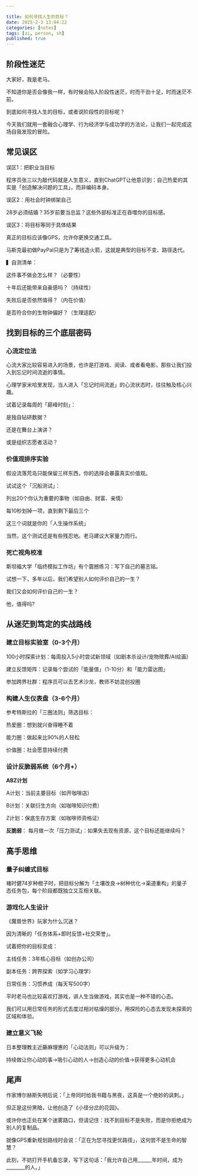 ```yaml
---

title: 如何寻找人生的目标？
date: 2025-2-3 13:04:22 
categories: [notes]
tags: [ai, person, sh]
published: true
---
```



## 阶段性迷茫

大家好，我是老马。

不知道你是否会像我一样，有时候会陷入阶段性迷茫，时而干劲十足，时而迷茫不前。

到底如何寻找人生的目标，或者说阶段性的目标呢？

今天我们就用一套融合心理学、行为经济学与成功学的方法论，让我们一起完成这场自我发现的冒险。

## 常见误区

误区1：把职业当目标  

程序员张三以为敲代码就是人生意义，直到ChatGPT让他意识到：自己热爱的其实是「创造解决问题的工具」，而非编码本身。

误区2：用社会时钟绑架自己  

28岁必须结婚？35岁前要当总监？这些外部标准正在吞噬你的目标感。

误区3：将目标等同于具体结果  

真正的目标应该像GPS，允许你更换交通工具。

马斯克最初做PayPal只是为了筹钱造火箭，这就是典型的目标不变、路径迭代。

▍自测清单：  

这件事不做会怎么样？（必要性）  

十年后还能带来自豪感吗？（持续性）  

失败后是否依然值得？（内在价值）  

是否符合你的生物钟偏好？（生理适配）

## 找到目标的三个底层密码

### 心流定位法  

心流大家比较容易进入的场景，也许是打游戏、阅读、或者看电影，那些让我们投入到忘记时间流逝的事情。

心理学家米哈里发现，当人进入「忘记时间流逝」的心流状态时，往往触及核心兴趣。

试着记录每周的「巅峰时刻」：  

是独自钻研数据？  

还是在舞台上演讲？  

或是组织志愿者活动？  

### 价值观排序实验  

假设流落荒岛只能保留三样东西，你的选择会暴露真实价值观。

试试这个「沉船测试」：  

列出20个你认为重要的事物（如自由、财富、亲情）  

每10秒划掉一项，直到剩下最后三个  

这三个词就是你的「人生操作系统」

当然，这个测试还是有些残忍地。老马建议大家量力而行。

### 死亡视角校准  

斯坦福大学「临终模拟工作坊」有个震撼练习：写下自己的墓志铭。

试想一下，多年以后，我们希望别人如何评价自己的一生？

我们又会如何评价自己的一生？

他，值得吗?

## 从迷茫到笃定的实战路线

### 建立目标实验室（0-3个月）  

100小时探索计划：每周投入5小时尝试新领域（如剧本杀设计/宠物殡葬/AI绘画）  

建立反馈矩阵：记录每个尝试的「能量值」（1-10分）和「能力雷达图」  

参加跨界社群：程序员可以去艺术沙龙，教师不妨混创投圈

### 构建人生仪表盘（3-6个月）  

参考特斯拉的「三圈法则」筛选目标：  

热爱圈：想到就兴奋得睡不着  

能力圈：做起来比90%的人轻松  

价值圈：社会愿意持续付费  

### 设计反脆弱系统（6个月+）  

**ABZ计划**  

A计划：当前主要目标（如开咖啡店）  

B计划：关联衍生方向（如咖啡知识付费）  

Z计划：保底生存方案（如咖啡师资格证）  

**反脆弱**：  每月做一次「压力测试」：如果失去现有资源，这个目标还能继续吗？

## 高手思维

### 量子纠缠式目标  

褚时健74岁种橙子时，把目标分解为「土壤改良→树种优化→渠道重构」的量子态任务包，每个阶段都既独立又互相关联。

### 游戏化人生设计  

《魔兽世界》玩家为什么沉迷？

因为清晰的「任务体系+即时反馈+社交荣誉」。

试着把你的目标变成：  

主线任务：3年核心目标（如创办公司）  

副本任务：跨界探索（如学习心理学）  

日常任务：习惯养成（每天写500字）  

平时老马也比较喜欢打游戏，讲人生当做游戏，其实也是一种不错的心态。

我们可以用日常任务的形式去度过相对枯燥的部分，用探险的心态去发现未探索的区域和体验。

### 建立意义飞轮  

日本整理教主近藤麻理惠的「心动法则」可以升级为：  

持续做让你心动的事→吸引心动的人→创造心动的价值→获得更多心动机会

## 尾声

作家博尔赫斯失明后说：「上帝同时给我书籍与黑夜，这真是一个绝妙的讽刺。」

但正是这份黑暗，让他创造了《小径分岔的花园》。

或许你也正处在某个迷雾路口，但请记住：找不到目标不是失败，而是你拒绝成为别人的复制品。 

就像GPS重新规划路线时会说：「正在为您寻找更优路径」，这何尝不是生命的智慧？

此刻，不妨打开手机备忘录，写下这句话：「我允许自己用______年时间，成为________的人。」


